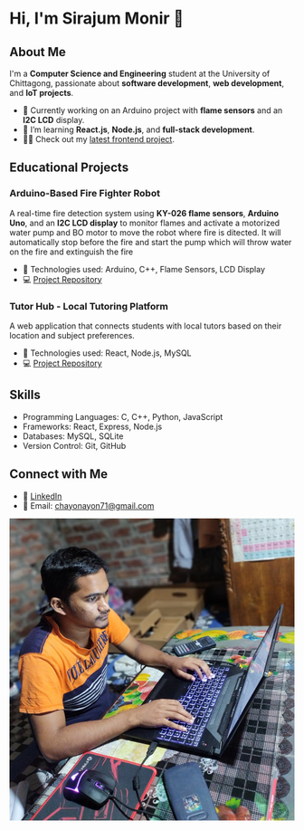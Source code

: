# Hi, I'm Sirajum Monir 👋

## About Me

I'm a **Computer Science and Engineering** student at the University of Chittagong, passionate about **software development**, **web development**, and **IoT projects**.

- 🔭 Currently working on an Arduino project with **flame sensors** and an **I2C LCD** display.
- 🌱 I’m learning **React.js**, **Node.js**, and **full-stack development**.
- 👨‍💻 Check out my [latest frontend project](https://github.com/monir235/local-tutor-hub).

## Educational Projects

### Arduino-Based Fire Fighter Robot
A real-time fire detection system using **KY-026 flame sensors**, **Arduino Uno**, and an **I2C LCD display** to monitor flames and activate a motorized water pump and BO motor to move the robot where fire
is ditected. It will automatically stop before the fire and start the pump which will throw water on the fire and extinguish the fire 

- 🔧 Technologies used: Arduino, C++, Flame Sensors, LCD Display
- 💻 [Project Repository](https://github.com/monir235/arduino-fire-detection)

### Tutor Hub - Local Tutoring Platform
A web application that connects students with local tutors based on their location and subject preferences.

- 🔧 Technologies used: React, Node.js, MySQL
- 💻 [Project Repository](https://github.com/monir235/local-tutor-hub)

## Skills
- Programming Languages: C, C++, Python, JavaScript
- Frameworks: React, Express, Node.js
- Databases: MySQL, SQLite
- Version Control: Git, GitHub

## Connect with Me
- 💼 [LinkedIn]([https://www.linkedin.com/in/monir235](https://www.linkedin.com/in/sirajum-monir-choyon-244b17267/))
- 📧 Email: chayonayon71@gmail.com

![Profile Banner](c.jpg)

